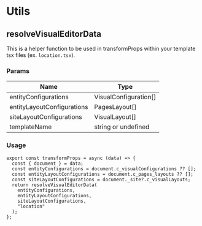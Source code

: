 # Utils

## resolveVisualEditorData

This is a helper function to be used in transformProps within your template tsx files (ex.
`location.tsx`).

### Params

| Name                       | Type                  |
| -------------------------- | --------------------- |
| entityConfigurations       | VisualConfiguration[] |
| entityLayoutConfigurations | PagesLayout[]         |
| siteLayoutConfigurations   | VisualLayout[]        |
| templateName               | string or undefined   |

### Usage

```tsx
export const transformProps = async (data) => {
  const { document } = data;
  const entityConfigurations = document.c_visualConfigurations ?? [];
  const entityLayoutConfigurations = document.c_pages_layouts ?? [];
  const siteLayoutConfigurations = document._site?.c_visualLayouts;
  return resolveVisualEditorData(
    entityConfigurations,
    entityLayoutConfigurations,
    siteLayoutConfigurations,
    "location"
  );
};
```
